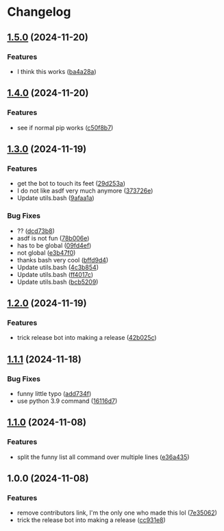 # Changelog

## [1.5.0](https://github.com/lyxal/vyxasdf/compare/v1.4.0...v1.5.0) (2024-11-20)


### Features

* I think this works ([ba4a28a](https://github.com/lyxal/vyxasdf/commit/ba4a28ae9b3b88d1fb3f9a317c056927c4b0ebd2))

## [1.4.0](https://github.com/lyxal/vyxasdf/compare/v1.3.0...v1.4.0) (2024-11-20)


### Features

* see if normal pip works ([c50f8b7](https://github.com/lyxal/vyxasdf/commit/c50f8b7331eabd3ced054b1664ad1220a8e4da91))

## [1.3.0](https://github.com/lyxal/vyxasdf/compare/v1.2.0...v1.3.0) (2024-11-19)


### Features

* get the bot to touch its feet ([29d253a](https://github.com/lyxal/vyxasdf/commit/29d253a645e5ae849ed7be5f17305baa15950913))
* I do not like asdf very much anymore ([373726e](https://github.com/lyxal/vyxasdf/commit/373726e37f2c4cadc74a6c417e2c18bd7b894e99))
* Update utils.bash ([9afaa1a](https://github.com/lyxal/vyxasdf/commit/9afaa1a4adc1e6ec0a728c4424b700bad9a666ad))


### Bug Fixes

* ?? ([dcd73b8](https://github.com/lyxal/vyxasdf/commit/dcd73b8b239f8157369441037ff59d4731380422))
* asdf is not fun ([78b006e](https://github.com/lyxal/vyxasdf/commit/78b006e294c684331c3100c6a6bd493fa98d9506))
* has to be global ([09fd4ef](https://github.com/lyxal/vyxasdf/commit/09fd4ef63b3d7cfc30d3297cda9cbe08df9a51b8))
* not global ([e3b47f0](https://github.com/lyxal/vyxasdf/commit/e3b47f064a62e9a063a1f5c0d9b3a7bc9506a83b))
* thanks bash very cool ([bffd9d4](https://github.com/lyxal/vyxasdf/commit/bffd9d4fdc9aaebe311f7f50f590559113556dcb))
* Update utils.bash ([4c3b854](https://github.com/lyxal/vyxasdf/commit/4c3b8548ab376c9d9a3964afce780c284527544f))
* Update utils.bash ([ff4017c](https://github.com/lyxal/vyxasdf/commit/ff4017c9fee632b611da6b0823e24cb2dfaf810c))
* Update utils.bash ([bcb5209](https://github.com/lyxal/vyxasdf/commit/bcb5209eede76760571ecc43f87485845d4d3a60))

## [1.2.0](https://github.com/lyxal/vyxasdf/compare/v1.1.1...v1.2.0) (2024-11-19)


### Features

* trick release bot into making a release ([42b025c](https://github.com/lyxal/vyxasdf/commit/42b025c25bb82f882abfc21b39a6cbb70b44d600))

## [1.1.1](https://github.com/lyxal/vyxasdf/compare/v1.1.0...v1.1.1) (2024-11-18)


### Bug Fixes

* funny little typo ([add734f](https://github.com/lyxal/vyxasdf/commit/add734f36d03eef353ad8e51ea997971e96d4325))
* use python 3.9 command ([16116d7](https://github.com/lyxal/vyxasdf/commit/16116d738a0d60c510a5af2c0bbc627d9786dea9))

## [1.1.0](https://github.com/lyxal/vyxasdf/compare/v1.0.0...v1.1.0) (2024-11-08)


### Features

* split the funny list all command over multiple lines ([e36a435](https://github.com/lyxal/vyxasdf/commit/e36a435101fbac31c63c825e91b129198c67dcdf))

## 1.0.0 (2024-11-08)


### Features

* remove contributors link, I'm the only one who made this lol ([7e35062](https://github.com/lyxal/vyxasdf/commit/7e35062e8f12be77504b164a573388c9063a73f3))
* trick the release bot into making a release ([cc931e8](https://github.com/lyxal/vyxasdf/commit/cc931e87864b3040302037eddedd8055d518bd4d))
